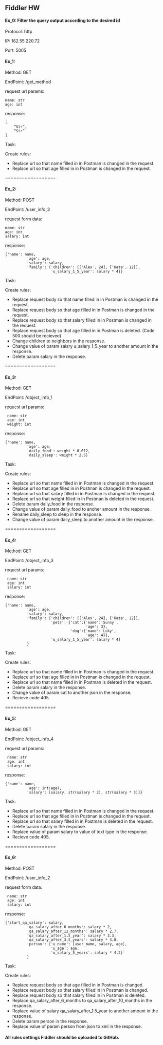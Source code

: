 ## Fiddler HW

#### Ex_0: Filter the query output according to the desired id

Protocol: http

IP: 162.55.220.72

Port: 5005

#### Ex_1: 

Method: GET

EndPoint: /get_method

request url params: 
 
 ```
 name: str
 age: int
```

response: 
```
[
    “Str”,
    “Str”
]
```

Task:

Create rules:
 
 - Replace url so that name filled in in Postman is changed in the request.
 - Replace url so that age filled in in Postman is changed in the request.

==================

#### Ex_2:

Method: POST

EndPoint: /user_info_3

request form data: 
```
name: str
age: int
salary: int
```
response: 
```
{'name': name,
          'age': age,
          'salary': salary,
          'family': {'children': [['Alex', 24], ['Kate', 12]],
                     'u_salary_1_5_year': salary * 4}}
```

Task:

Create rules:
 
 - Replace request body so that name filled in in Postman is changed in the request.
 - Replace request body so that age filled in in Postman is changed in the request.
 - Replace request body so that salary filled in in Postman is changed in the request.
 - Replace request body so that age filled in in Postman is deleted. (Code 500 should be recieved)
 - Change children to neighbors in the response. 
 - Change value of param salary u_salary_1_5_year to another amount in the response.
 - Delete param salary in the response. 

==================

#### Ex_3:

Method: GET

EndPoint: /object_info_1

request url params: 
```
 name: str
 age: int
 weight: int
```
response: 
```
{'name': name,
          'age': age,
          'daily_food': weight * 0.012,
          'daily_sleep': weight * 2.5}
```
Task:

Create rules:
 - Replace url so that name filled in in Postman is changed in the request.
 - Replace url so that age filled in in Postman is changed in the request.
 - Replace url so that salary filled in in Postman is changed in the request.
 - Replace url so that weight filled in in Postman is deleted in the request.
 - Delete param daily_food in the response.
 - Change value of param daily_food to anoher amount in the response.
 - Rename daily_sleep to sleep in the response.
 - Change value of param daily_sleep to another amount in the response.

==================

#### Ex_4:

Method: GET

EndPoint: /object_info_3

request url params: 
```
 name: str
 age: int
 salary: int
```
response: 
```
{'name': name,
          'age': age,
          'salary': salary,
          'family': {'children': [['Alex', 24], ['Kate', 12]],
                     'pets': {'cat':{'name':'Sunny',
                                     'age': 3},
                              'dog':{'name':'Luky',
                                     'age': 4}},
                     'u_salary_1_5_year': salary * 4}
          }
```

Task:

Create rules:

 - Replace url so that name filled in in Postman is changed in the request.
 - Replace url so that age filled in in Postman is changed in the request.
 - Replace url so that name filled in in Postman is deleted in the request.
 - Delete param salary in the response.
 - Change value of param cat to another json in the response.
 - Recieve code 405.

==================
#### Ex_5:

Method: GET

EndPoint: /object_info_4

request url params: 
```
 name: str
 age: int
 salary: int
```
response: 
```
{'name': name,
          'age': int(age),
          'salary': [salary, str(salary * 2), str(salary * 3)]}
```

Task:
 - Replace url so that name filled in in Postman is changed in the request.
 - Replace url so that age filled in in Postman is changed in the request.
 - Replace url so that salary filled in in Postman is deleted in the request.
 - Delete param salary in the response.
 - Replace value of param salary to value of text type in the response.
 - Recieve code 405.

==================
#### Ex_6:

Method: POST

EndPoint: /user_info_2

request form data: 
```
 name: str
 age: int
 salary: int
```
response: 
```
{'start_qa_salary': salary,
          'qa_salary_after_6_months': salary * 2,
          'qa_salary_after_12_months': salary * 2.7,
          'qa_salary_after_1.5_year': salary * 3.3,
          'qa_salary_after_3.5_years': salary * 3.8,
          'person': {'u_name': [user_name, salary, age],
                     'u_age': age,
                     'u_salary_5_years': salary * 4.2}
          }
```

Task:

Create rules:
 
 - Replace request body so that age filled in in Postman is changed.
 - Replace request body so that salary filled in in Postman is changed.
 - Replace request body so that salary filled in in Postman is deleted.
 - Replace qa_salary_after_6_months to qa_salary_after_10_months in the response.
 - Replace value of salary qa_salary_after_1.5_year to another amount in the response.
 - Delete param person in the response.
 - Replace value of param person from json to xml in the response.

#### All rules settings Fiddler should be uploaded to GitHub.
